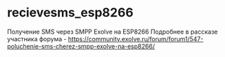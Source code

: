 # recievesms_esp8266
Получение SMS через SMPP Exolve на ESP8266
Подробнее в рассказе участника форума - https://community.exolve.ru/forum/forum1/547-poluchenie-sms-cherez-smpp-exolve-na-esp8266/
